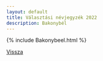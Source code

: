```yaml
---
layout: default
title: Választási névjegyzék 2022
description: Bakonybél
---
```


{% include Bakonybeel.html %}

[Vissza](./)